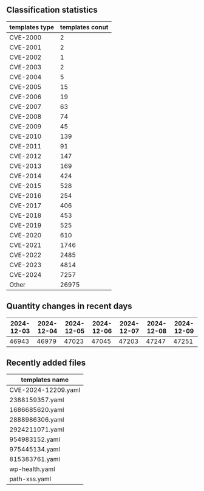 ## Classification statistics
| templates type | templates conut | 
| --- | --- |
| CVE-2000 | 2 |
| CVE-2001 | 2 |
| CVE-2002 | 1 |
| CVE-2003 | 2 |
| CVE-2004 | 5 |
| CVE-2005 | 15 |
| CVE-2006 | 19 |
| CVE-2007 | 63 |
| CVE-2008 | 74 |
| CVE-2009 | 45 |
| CVE-2010 | 139 |
| CVE-2011 | 91 |
| CVE-2012 | 147 |
| CVE-2013 | 169 |
| CVE-2014 | 424 |
| CVE-2015 | 528 |
| CVE-2016 | 254 |
| CVE-2017 | 406 |
| CVE-2018 | 453 |
| CVE-2019 | 525 |
| CVE-2020 | 610 |
| CVE-2021 | 1746 |
| CVE-2022 | 2485 |
| CVE-2023 | 4814 |
| CVE-2024 | 7257 |
| Other | 26975 |
## Quantity changes in recent days
|2024-12-03 | 2024-12-04 | 2024-12-05 | 2024-12-06 | 2024-12-07 | 2024-12-08 | 2024-12-09|
|--- | ------ | ------ | ------ | ------ | ------ | ---|
|46943 | 46979 | 47023 | 47045 | 47203 | 47247 | 47251|
## Recently added files
| templates name | 
| --- |
| CVE-2024-12209.yaml |
| 2388159357.yaml |
| 1686685620.yaml |
| 2888986306.yaml |
| 2924211071.yaml |
| 954983152.yaml |
| 975445134.yaml |
| 815383761.yaml |
| wp-health.yaml |
| path-xss.yaml |
